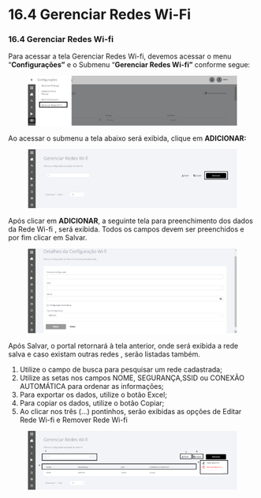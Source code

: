 # 16.4 Gerenciar Redes Wi-Fi

### 16.4 Gerenciar Redes Wi-fi <a href="#_nx90bqcat6h" id="_nx90bqcat6h"></a>

Para acessar a tela Gerenciar Redes Wi-fi, devemos acessar o menu “**Configurações”** e o Submenu “**Gerenciar Redes Wi-fi”** conforme segue:

<figure><img src="../.gitbook/assets/Imagem11.png" alt=""><figcaption></figcaption></figure>

Ao acessar o submenu a tela abaixo será exibida, clique em **ADICIONAR:**

<figure><img src="../.gitbook/assets/Imagem16.png" alt=""><figcaption></figcaption></figure>

Após clicar em **ADICIONAR**, a seguinte tela para preenchimento dos dados da Rede Wi-fi , será exibida. Todos os campos devem ser preenchidos e por fim clicar em Salvar.

<figure><img src="../.gitbook/assets/Imagem17.png" alt=""><figcaption></figcaption></figure>

Após Salvar, o portal retornará à tela anterior, onde será exibida a rede salva e caso existam outras redes , serão listadas também.

1. Utilize o campo de busca para pesquisar um rede cadastrada;
2. Utilize as setas nos campos NOME, SEGURANÇA,SSID ou CONEXÃO AUTOMÁTICA para ordenar as informações;
3. Para exportar os dados, utilize o botão Excel;
4. Para copiar os dados, utilize o botão Copiar;
5. Ao clicar nos três (...) pontinhos, serão exibidas as opções de Editar Rede Wi-fi e Remover Rede Wi-fi

<figure><img src="../.gitbook/assets/Imagem18.png" alt=""><figcaption></figcaption></figure>
